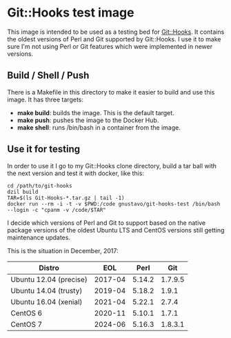 # Git::Hooks test image #

This image is intended to be used as a testing bed for
[Git::Hooks](https://metacpan.org/pod/Git::Hooks). It contains the oldest
versions of Perl and Git supported by Git::Hooks. I use it to make sure I'm not
using Perl or Git features which were implemented in newer versions.

## Build / Shell / Push ##

There is a Makefile in this directory to make it easier to build and use this
image. It has three targets:

  * **make build**: builds the image. This is the default target.
  * **make push**: pushes the image to the Docker Hub.
  * **make shell**: runs /bin/bash in a container from the image.

## Use it for testing ##

In order to use it I go to my Git::Hooks clone directory, build a tar ball with
the next version and test it with docker, like this:

```
cd /path/to/git-hooks
dzil build
TAR=$(ls Git-Hooks-*.tar.gz | tail -1)
docker run --rm -i -t -v $PWD:/code gnustavo/git-hooks-test /bin/bash --login -c "cpanm -v /code/$TAR"
```

I decide which versions of Perl and Git to support based on the native package
versions of the oldest Ubuntu LTS and CentOS versions still getting maintenance
updates.

This is the situation in December, 2017:

| Distro | EOL | Perl | Git |
|  --- | --- | --- | --- |
| Ubuntu 12.04 (precise) | 2017-04 | 5.14.2 | 1.7.9.5 |
| Ubuntu 14.04 (trusty) | 2019-04 | 5.18.2 | 1.9.1 |
| Ubuntu 16.04 (xenial) | 2021-04 | 5.22.1 | 2.7.4 |
| CentOS 6 | 2020-11 | 5.10.1 | 1.7.1 |
| CentOS 7 | 2024-06 | 5.16.3 | 1.8.3.1 |

